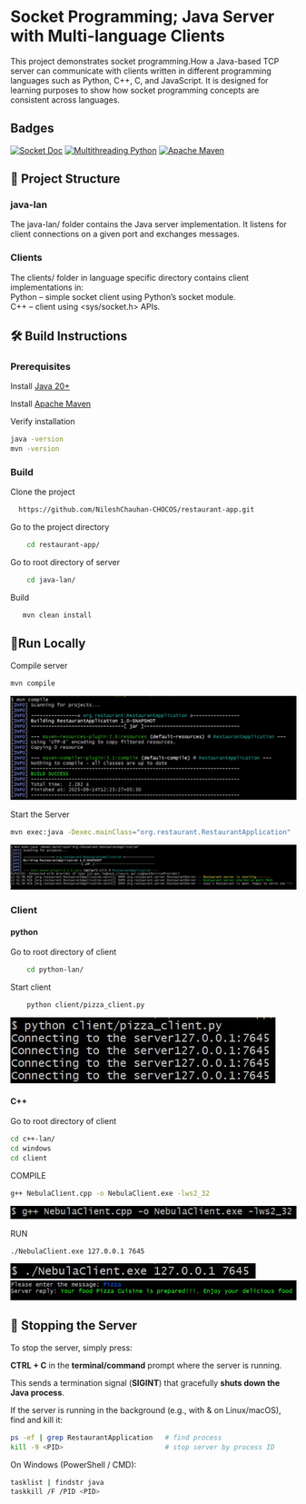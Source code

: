 # Socket Programming; Java Server with Multi-language Clients
This project demonstrates socket programming.How a Java-based TCP server can communicate with clients written in different programming languages such as Python, C++, C, and JavaScript.
It is designed for learning purposes to show how socket programming concepts are consistent across languages.

## Badges
[![Socket Doc](https://img.shields.io/badge/socket-documentation-blue?logo=python)](https://realpython.com/python-sockets/)
[![Multithreading Python](https://img.shields.io/badge/multithreading-documentation-blue?logo=python)](https://docs.python.org/3/library/threading.html)
[![Apache Maven](https://img.shields.io/badge/Apache%20Maven-docs-C71A36?logo=apachemaven&logoColor=white)](https://maven.apache.org/install.html)

## 📂 Project Structure
### java-lan
The java-lan/ folder contains the Java server implementation. It listens for client connections on a given port and exchanges messages.
### Clients
The clients/ folder in language specific directory contains client implementations in:<br>
Python – simple socket client using Python’s socket module.<br>
C++ – client using <sys/socket.h> APIs.


## 🛠 Build Instructions
### Prerequisites

Install [Java 20+](https://adoptium.net/)

Install [Apache Maven](https://maven.apache.org/install.html)

Verify installation
```bash
java -version
mvn -version
```
### Build
Clone the project

```bash
  https://github.com/NileshChauhan-CHOCOS/restaurant-app.git
```

Go to the project directory

```bash
    cd restaurant-app/
```
Go to root directory of server
```bash
    cd java-lan/
```
Build

```bash
   mvn clean install
```

## 🚀Run Locally
Compile server
```bash
mvn compile
```
<img src="docs/server_compile.jpg" alt="Server compile">

Start the Server
```bash
mvn exec:java -Dexec.mainClass="org.restaurant.RestaurantApplication"
```
<img src="docs/server_run.jpg" alt="Server running">

### Client
#### python
Go to root directory of client
```bash
    cd python-lan/
```
Start client
```bash
    python client/pizza_client.py
```
<img src="docs/python_clien_run.jpg" alt="Python client Running">

#### C++
Go to root directory of client
```bash
cd c++-lan/
cd windows
cd client
```
COMPILE
```bash
g++ NebulaClient.cpp -o NebulaClient.exe -lws2_32
```

<img src="docs/c++_win_compile.jpg" alt="C++ client compilation">

RUN
```bash
./NebulaClient.exe 127.0.0.1 7645
```
<img src="docs/c++_win_run.jpg" alt="C++ client run">

<img src="docs/c++_win_rs.jpg" alt="C++ client running">


## 🛑 Stopping the Server
To stop the server, simply press:

**CTRL + C** in the **terminal/command** prompt where the server is running.

This sends a termination signal (**SIGINT**) that gracefully **shuts down the Java process**.

If the server is running in the background (e.g., with & on Linux/macOS), find and kill it:
```bash
ps -ef | grep RestaurantApplication   # find process
kill -9 <PID>                         # stop server by process ID
```
On Windows (PowerShell / CMD):
```bash
tasklist | findstr java
taskkill /F /PID <PID>
```

